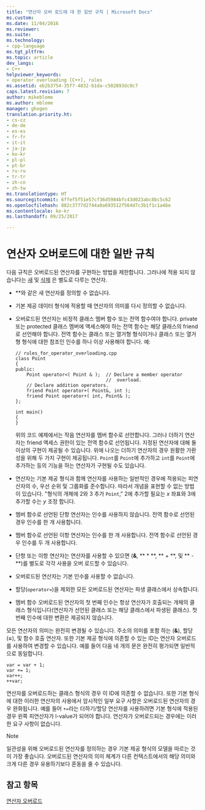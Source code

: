 ```yaml
---
title: "연산자 오버 로드에 대 한 일반 규칙 | Microsoft Docs"
ms.custom: 
ms.date: 11/04/2016
ms.reviewer: 
ms.suite: 
ms.technology:
- cpp-language
ms.tgt_pltfrm: 
ms.topic: article
dev_langs:
- C++
helpviewer_keywords:
- operator overloading [C++], rules
ms.assetid: eb2b3754-35f7-4832-b1da-c502893dc0c7
caps.latest.revision: 7
author: mikeblome
ms.author: mblome
manager: ghogen
translation.priority.ht:
- cs-cz
- de-de
- es-es
- fr-fr
- it-it
- ja-jp
- ko-kr
- pl-pl
- pt-br
- ru-ru
- tr-tr
- zh-cn
- zh-tw
ms.translationtype: HT
ms.sourcegitcommit: 6ffef5f51e57cf36d5984bfc43d023abc8bc5c62
ms.openlocfilehash: 882c3777d2744a8a693512f564d7c3b1f1c1a46e
ms.contentlocale: ko-kr
ms.lasthandoff: 09/25/2017

---
```

# <a name="general-rules-for-operator-overloading"></a>연산자 오버로드에 대한 일반 규칙
다음 규칙은 오버로드된 연산자를 구현하는 방법을 제한합니다. 그러나에 적용 되지 않습니다는 [새](../cpp/new-operator-cpp.md) 및 [삭제](../cpp/delete-operator-cpp.md) 은 별도로 다루는 연산자.  
  
-   **와 같은 새 연산자를 정의할 수 없습니다.  
  
-   기본 제공 데이터 형식에 적용할 때 연산자의 의미를 다시 정의할 수 없습니다.  
  
-   오버로드된 연산자는 비정적 클래스 멤버 함수 또는 전역 함수여야 합니다. private 또는 protected 클래스 멤버에 액세스해야 하는 전역 함수는 해당 클래스의 friend로 선언해야 합니다. 전역 함수는 클래스 또는 열거형 형식이거나 클래스 또는 열거형 형식에 대한 참조인 인수를 하나 이상 사용해야 합니다. 예:  
  
    ```  
    // rules_for_operator_overloading.cpp  
    class Point  
    {  
    public:  
        Point operator<( Point & );  // Declare a member operator   
                                     //  overload.  
        // Declare addition operators.  
        friend Point operator+( Point&, int );  
        friend Point operator+( int, Point& );  
    };  
  
    int main()  
    {  
    }  
    ```  
  
     위의 코드 예제에서는 작음 연산자를 멤버 함수로 선언합니다. 그러나 더하기 연산자는 friend 액세스 권한이 있는 전역 함수로 선언됩니다. 지정된 연산자에 대해 둘 이상의 구현이 제공될 수 있습니다. 위에 나오는 더하기 연산자의 경우 원활한 가환성을 위해 두 가지 구현이 제공됩니다. `Point`를 `Point`에 추가하고 `int`를 `Point`에 추가하는 등의 기능을 하는 연산자가 구현될 수도 있습니다.  
  
-   연산자는 기본 제공 형식과 함께 연산자를 사용하는 일반적인 경우에 적용되는 피연산자의 수, 우선 순위 및 그룹화를 준수합니다. 따라서 개념을 표현할 수 없는 방법이 있습니다. "형식의 개체에 2와 3 추가 `Point`," 2에 추가할 필요는 *x* 좌표와 3에 추가할 수는 *y* 조정 합니다.  
  
-   멤버 함수로 선언된 단항 연산자는 인수를 사용하지 않습니다. 전역 함수로 선언된 경우 인수를 한 개 사용합니다.  
  
-   멤버 함수로 선언된 이항 연산자는 인수를 한 개 사용합니다. 전역 함수로 선언된 경우 인수를 두 개 사용합니다.  
  
-   단항 또는 이항 연산자는 연산자를 사용할 수 있으면 (**&**, ** \* **, ** + **, 및 ** - **)를 별도로 각각 사용을 오버 로드할 수 있습니다.  
  
-   오버로드된 연산자는 기본 인수를 사용할 수 없습니다.  
  
-   할당(`operator=`)을 제외한 모든 오버로드된 연산자는 파생 클래스에서 상속합니다.  
  
-   멤버 함수 오버로드된 연산자의 첫 번째 인수는 항상 연산자가 호출되는 개체의 클래스 형식입니다(연산자가 선언된 클래스 또는 해당 클래스에서 파생된 클래스). 첫 번째 인수에 대한 변환은 제공되지 않습니다.  
  
 모든 연산자의 의미는 완전히 변경될 수 있습니다. 주소의 의미를 포함 하는 (**&**), 할당 (**=**), 및 함수 호출 연산자. 또한 기본 제공 형식에 의존할 수 있는 ID는 연산자 오버로드를 사용하여 변경할 수 있습니다. 예를 들어 다음 네 개의 문은 완전히 평가되면 일반적으로 동일합니다.  
  
```  
var = var + 1;  
var += 1;  
var++;  
++var;  
```  
  
 연산자를 오버로드하는 클래스 형식의 경우 이 ID에 의존할 수 없습니다. 또한 기본 형식에 대한 이러한 연산자의 사용에서 암시적인 일부 요구 사항은 오버로드된 연산자의 경우 완화됩니다. 예를 들어 `+=`라는 더하기/할당 연산자를 사용하려면 기본 형식에 적용된 경우 왼쪽 피연산자가 l-value가 되어야 합니다. 연산자가 오버로드되는 경우에는 이러한 요구 사항이 없습니다.  
  
> [!NOTE]
>  일관성을 위해 오버로드된 연산자를 정의하는 경우 기본 제공 형식의 모델을 따르는 것이 가장 좋습니다. 오버로드된 연산자의 의미 체계가 다른 컨텍스트에서의 해당 의미와 크게 다른 경우 유용하기보다 혼동을 줄 수 있습니다.  
  
## <a name="see-also"></a>참고 항목  
 [연산자 오버로드](../cpp/operator-overloading.md)
